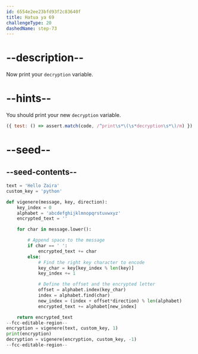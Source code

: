 ```yaml
---
id: 6554e2ee23bfd93f2c83640f
title: Hatua ya 69
challengeType: 20
dashedName: step-73
---
```


# --description--

Now print your `decryption` variable.

# --hints--

You should print your new `decryption` variable.

```js
({ test: () => assert.match(code, /^print\s*\(\s*decryption\s*\)/m) })
```

# --seed--

## --seed-contents--

```py
text = 'Hello Zaira'
custom_key = 'python'

def vigenere(message, key, direction):
    key_index = 0
    alphabet = 'abcdefghijklmnopqrstuvwxyz'
    encrypted_text = ''

    for char in message.lower():

        # Append space to the message
        if char == ' ':
            encrypted_text += char
        else:        
            # Find the right key character to encode
            key_char = key[key_index % len(key)]
            key_index += 1

            # Define the offset and the encrypted letter
            offset = alphabet.index(key_char)
            index = alphabet.find(char)
            new_index = (index + offset*direction) % len(alphabet)
            encrypted_text += alphabet[new_index]

    return encrypted_text
--fcc-editable-region--    
encryption = vigenere(text, custom_key, 1)
print(encryption)
decryption = vigenere(encryption, custom_key, -1)
--fcc-editable-region--
```
